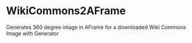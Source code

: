 # WikiCommons2AFrame
Generates 360 degree image in AFrame for a downloaded Wiki Commons Image with Generator
